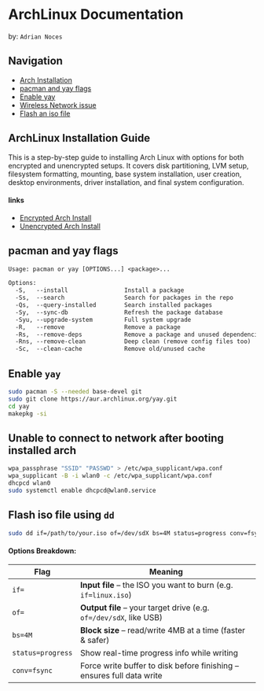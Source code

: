 # ArchLinux Documentation
by: `Adrian Noces`

## Navigation
- [Arch Installation](#archlinux-installation-guide)
- [pacman and yay flags](#pacman-and-yay-flags)
- [Enable yay](#enable-yay)
- [Wireless Network issue](#unable-to-connect-to-network-after-booting-installed-arch)
- [Flash an iso file](#flash-iso-file-using-dd)

## ArchLinux Installation Guide

This is a step-by-step guide to installing Arch Linux with options for both encrypted and unencrypted setups. It covers disk partitioning, LVM setup, filesystem formatting, mounting, base system installation, user creation, desktop environments, driver installation, and final system configuration.

#### links
- [Encrypted Arch Install](https://github.com/NocesAdrian/Archlinux-Documentation/blob/main/encrypted%20arch.md)
- [Unencrypted Arch Install](https://github.com/NocesAdrian/Archlinux-Documentation/blob/main/unencrypted%20arch.md)

## pacman and yay flags
```txt
Usage: pacman or yay [OPTIONS...] <package>...

Options:
  -S,   --install                Install a package
  -Ss,  --search                 Search for packages in the repo
  -Qs,  --query-installed        Search installed packages
  -Sy,  --sync-db                Refresh the package database
  -Syu, --upgrade-system         Full system upgrade
  -R,   --remove                 Remove a package
  -Rs,  --remove-deps            Remove a package and unused dependencies
  -Rns, --remove-clean           Deep clean (remove config files too)
  -Sc,  --clean-cache            Remove old/unused cache
```

## Enable `yay`
```bash
sudo pacman -S --needed base-devel git
sudo git clone https://aur.archlinux.org/yay.git
cd yay
makepkg -si
```

## Unable to connect to network after booting installed arch
```bash
wpa_passphrase "SSID" "PASSWD" > /etc/wpa_supplicant/wpa.conf
wpa_supplicant -B -i wlan0 -c /etc/wpa_supplicant/wpa.conf
dhcpcd wlan0
sudo systemctl enable dhcpcd@wlan0.service
```

## Flash iso file using `dd`
```bash
sudo dd if=/path/to/your.iso of=/dev/sdX bs=4M status=progress conv=fsync
```

#### Options Breakdown:
| Flag              | Meaning                                                               |
| ----------------- | --------------------------------------------------------------------- |
| `if=`             | **Input file** – the ISO you want to burn (e.g. `if=linux.iso`)       |
| `of=`             | **Output file** – your target drive (e.g. `of=/dev/sdX`, like USB)    |
| `bs=4M`           | **Block size** – read/write 4MB at a time (faster & safer)            |
| `status=progress` | Show real-time progress info while writing                            |
| `conv=fsync`      | Force write buffer to disk before finishing – ensures full data write |
